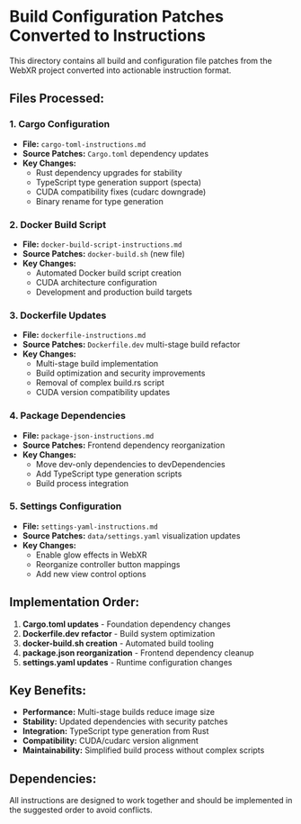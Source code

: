 # Build Configuration Patches Converted to Instructions

This directory contains all build and configuration file patches from the WebXR project converted into actionable instruction format.

## **Files Processed:**

### **1. Cargo Configuration**
- **File:** `cargo-toml-instructions.md`
- **Source Patches:** `Cargo.toml` dependency updates
- **Key Changes:** 
  - Rust dependency upgrades for stability
  - TypeScript type generation support (specta)
  - CUDA compatibility fixes (cudarc downgrade)
  - Binary rename for type generation

### **2. Docker Build Script**
- **File:** `docker-build-script-instructions.md` 
- **Source Patches:** `docker-build.sh` (new file)
- **Key Changes:**
  - Automated Docker build script creation
  - CUDA architecture configuration
  - Development and production build targets

### **3. Dockerfile Updates**
- **File:** `dockerfile-instructions.md`
- **Source Patches:** `Dockerfile.dev` multi-stage build refactor
- **Key Changes:**
  - Multi-stage build implementation
  - Build optimization and security improvements
  - Removal of complex build.rs script
  - CUDA version compatibility updates

### **4. Package Dependencies**
- **File:** `package-json-instructions.md`
- **Source Patches:** Frontend dependency reorganization
- **Key Changes:**
  - Move dev-only dependencies to devDependencies
  - Add TypeScript type generation scripts
  - Build process integration

### **5. Settings Configuration**
- **File:** `settings-yaml-instructions.md`
- **Source Patches:** `data/settings.yaml` visualization updates
- **Key Changes:**
  - Enable glow effects in WebXR
  - Reorganize controller button mappings
  - Add new view control options

## **Implementation Order:**

1. **Cargo.toml updates** - Foundation dependency changes
2. **Dockerfile.dev refactor** - Build system optimization  
3. **docker-build.sh creation** - Automated build tooling
4. **package.json reorganization** - Frontend dependency cleanup
5. **settings.yaml updates** - Runtime configuration changes

## **Key Benefits:**

- **Performance:** Multi-stage builds reduce image size
- **Stability:** Updated dependencies with security patches
- **Integration:** TypeScript type generation from Rust
- **Compatibility:** CUDA/cudarc version alignment
- **Maintainability:** Simplified build process without complex scripts

## **Dependencies:**

All instructions are designed to work together and should be implemented in the suggested order to avoid conflicts.